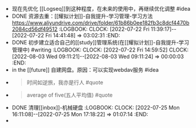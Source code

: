 - 现在先优化 [[Logseq]]到这种程度，在未来的使用中，再继续优化调整 #idea
- DONE 资源去重：[[耀拟计划]]-自我提升-学习管理-学习方法 https://www.aliyundrive.com/drive/folder/61b86b0ee182fb3c8dcf4470b2084cd56df49512
  :LOGBOOK:
  CLOCK: [2022-07-22 Fri 11:39:17]--[2022-07-22 Fri 14:41:48] =>  03:02:31
  :END:
- DONE 初步建立适合自己的[[study]]管理系统(在[[耀拟计划]]-自我提升-学习管理中) #writing
  :LOGBOOK:
  CLOCK: [2022-07-22 Fri 14:59:52]
  CLOCK: [2022-08-03 Wed 09:11:21]--[2022-08-03 Wed 09:11:24] =>  00:00:03
  :END:
- in the [[future]] 自建网盘。原因：可以实现webdav服务 #idea
- >时间如逆旅，我亦是行人 #quote
- >average of five(五人平均值) #quote
- DONE 清理[[inbox]]-机械硬盘
  :LOGBOOK:
  CLOCK: [2022-07-25 Mon 16:11:08]--[2022-07-25 Mon 17:18:22] =>  01:07:14
  :END:
-